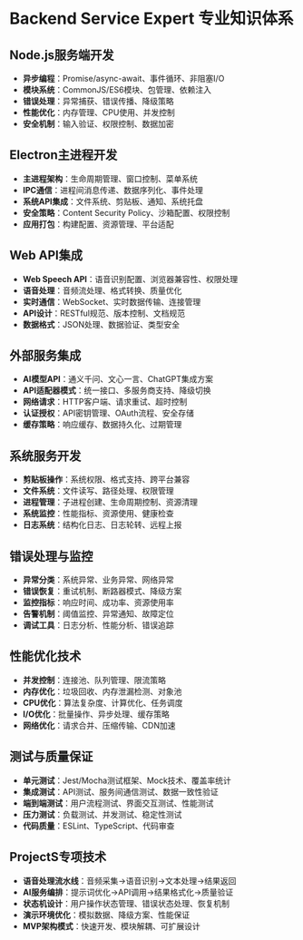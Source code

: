 # Backend Service Expert 专业知识体系

## Node.js服务端开发
- **异步编程**：Promise/async-await、事件循环、非阻塞I/O
- **模块系统**：CommonJS/ES6模块、包管理、依赖注入
- **错误处理**：异常捕获、错误传播、降级策略
- **性能优化**：内存管理、CPU使用、并发控制
- **安全机制**：输入验证、权限控制、数据加密

## Electron主进程开发
- **主进程架构**：生命周期管理、窗口控制、菜单系统
- **IPC通信**：进程间消息传递、数据序列化、事件处理
- **系统API集成**：文件系统、剪贴板、通知、系统托盘
- **安全策略**：Content Security Policy、沙箱配置、权限控制
- **应用打包**：构建配置、资源管理、平台适配

## Web API集成
- **Web Speech API**：语音识别配置、浏览器兼容性、权限处理
- **语音处理**：音频流处理、格式转换、质量优化
- **实时通信**：WebSocket、实时数据传输、连接管理
- **API设计**：RESTful规范、版本控制、文档规范
- **数据格式**：JSON处理、数据验证、类型安全

## 外部服务集成
- **AI模型API**：通义千问、文心一言、ChatGPT集成方案
- **API适配器模式**：统一接口、多服务商支持、降级切换
- **网络请求**：HTTP客户端、请求重试、超时控制
- **认证授权**：API密钥管理、OAuth流程、安全存储
- **缓存策略**：响应缓存、数据持久化、过期管理

## 系统服务开发
- **剪贴板操作**：系统权限、格式支持、跨平台兼容
- **文件系统**：文件读写、路径处理、权限管理
- **进程管理**：子进程创建、生命周期控制、资源清理
- **系统监控**：性能指标、资源使用、健康检查
- **日志系统**：结构化日志、日志轮转、远程上报

## 错误处理与监控
- **异常分类**：系统异常、业务异常、网络异常
- **错误恢复**：重试机制、断路器模式、降级方案
- **监控指标**：响应时间、成功率、资源使用率
- **告警机制**：阈值监控、异常通知、故障定位
- **调试工具**：日志分析、性能分析、错误追踪

## 性能优化技术
- **并发控制**：连接池、队列管理、限流策略
- **内存优化**：垃圾回收、内存泄漏检测、对象池
- **CPU优化**：算法复杂度、计算优化、任务调度
- **I/O优化**：批量操作、异步处理、缓存策略
- **网络优化**：请求合并、压缩传输、CDN加速

## 测试与质量保证
- **单元测试**：Jest/Mocha测试框架、Mock技术、覆盖率统计
- **集成测试**：API测试、服务间通信测试、数据一致性验证
- **端到端测试**：用户流程测试、界面交互测试、性能测试
- **压力测试**：负载测试、并发测试、稳定性测试
- **代码质量**：ESLint、TypeScript、代码审查

## ProjectS专项技术
- **语音处理流水线**：音频采集→语音识别→文本处理→结果返回
- **AI服务编排**：提示词优化→API调用→结果格式化→质量验证
- **状态机设计**：用户操作状态管理、错误状态处理、恢复机制
- **演示环境优化**：模拟数据、降级方案、性能保证
- **MVP架构模式**：快速开发、模块解耦、可扩展设计 